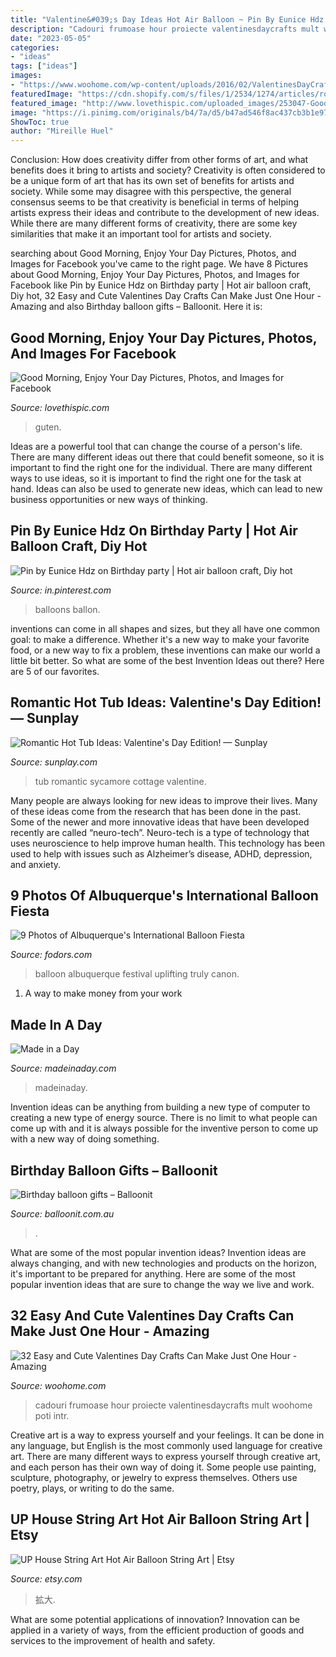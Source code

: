 ```yaml
---
title: "Valentine&#039;s Day Ideas Hot Air Balloon ~ Pin By Eunice Hdz On Birthday Party"
description: "Cadouri frumoase hour proiecte valentinesdaycrafts mult woohome poti intr"
date: "2023-05-05"
categories:
- "ideas"
tags: ["ideas"]
images:
- "https://www.woohome.com/wp-content/uploads/2016/02/ValentinesDayCrafts-12.jpg"
featuredImage: "https://cdn.shopify.com/s/files/1/2534/1274/articles/romantic-hot-tub-ideas_1024x1024.jpg?v=1579020968"
featured_image: "http://www.lovethispic.com/uploaded_images/253047-Good-Morning-Enjoy-Your-Day.jpg"
image: "https://i.pinimg.com/originals/b4/7a/d5/b47ad546f8ac437cb3b1e9704ed794e8.jpg"
ShowToc: true
author: "Mireille Huel"
---
```



Conclusion: How does creativity differ from other forms of art, and what benefits does it bring to artists and society?
Creativity is often considered to be a unique form of art that has its own set of benefits for artists and society. While some may disagree with this perspective, the general consensus seems to be that creativity is beneficial in terms of helping artists express their ideas and contribute to the development of new ideas. While there are many different forms of creativity, there are some key similarities that make it an important tool for artists and society.

	

		
searching about Good Morning, Enjoy Your Day Pictures, Photos, and Images for Facebook you've came to the right page. We have 8 Pictures about Good Morning, Enjoy Your Day Pictures, Photos, and Images for Facebook like Pin by Eunice Hdz on Birthday party | Hot air balloon craft, Diy hot, 32 Easy and Cute Valentines Day Crafts Can Make Just One Hour - Amazing and also Birthday balloon gifts – Balloonit. Here it is:
		
    
## Good Morning, Enjoy Your Day Pictures, Photos, And Images For Facebook

<img loading=lazy src="http://www.lovethispic.com/uploaded_images/253047-Good-Morning-Enjoy-Your-Day.jpg" onerror="this.onerror=null;this.src='https://tse4.mm.bing.net/th?id=OIP.kmcbUKQuI_CbGs5oFjpANgHaKn&amp;pid=15.1';" alt="Good Morning, Enjoy Your Day Pictures, Photos, and Images for Facebook">

_Source: lovethispic.com_

>guten. 

	

Ideas are a powerful tool that can change the course of a person's life. There are many different ideas out there that could benefit someone, so it is important to find the right one for the individual. There are many different ways to use ideas, so it is important to find the right one for the task at hand. Ideas can also be used to generate new ideas, which can lead to new business opportunities or new ways of thinking.

    
## Pin By Eunice Hdz On Birthday Party | Hot Air Balloon Craft, Diy Hot

<img loading=lazy src="https://i.pinimg.com/originals/b4/7a/d5/b47ad546f8ac437cb3b1e9704ed794e8.jpg" onerror="this.onerror=null;this.src='https://tse3.mm.bing.net/th?id=OIP.oARlhGwN2zCGCKalw6HaUAHaLH&amp;pid=15.1';" alt="Pin by Eunice Hdz on Birthday party | Hot air balloon craft, Diy hot">

_Source: in.pinterest.com_

>balloons ballon. 

	

inventions can come in all shapes and sizes, but they all have one common goal: to make a difference. Whether it's a new way to make your favorite food, or a new way to fix a problem, these inventions can make our world a little bit better. So what are some of the best Invention Ideas out there? Here are 5 of our favorites.

    
## Romantic Hot Tub Ideas: Valentine&#039;s Day Edition! — Sunplay

<img loading=lazy src="https://cdn.shopify.com/s/files/1/2534/1274/articles/romantic-hot-tub-ideas_1024x1024.jpg?v=1579020968" onerror="this.onerror=null;this.src='https://tse4.mm.bing.net/th?id=OIP.rOuLOJrR9aW13LyrlS8NSQHaEK&amp;pid=15.1';" alt="Romantic Hot Tub Ideas: Valentine&#039;s Day Edition! — Sunplay">

_Source: sunplay.com_

>tub romantic sycamore cottage valentine. 

	

Many people are always looking for new ideas to improve their lives. Many of these ideas come from the research that has been done in the past. Some of the newer and more innovative ideas that have been developed recently are called “neuro-tech”. Neuro-tech is a type of technology that uses neuroscience to help improve human health. This technology has been used to help with issues such as Alzheimer’s disease, ADHD, depression, and anxiety.

    
## 9 Photos Of Albuquerque&#039;s International Balloon Fiesta

<img loading=lazy src="https://cdn.fodors.com/wp-content/uploads/2017/10/2.jpg" onerror="this.onerror=null;this.src='https://tse2.mm.bing.net/th?id=OIP.NVttita9gpiCiC4cMJl_WgHaE8&amp;pid=15.1';" alt="9 Photos of Albuquerque&#039;s International Balloon Fiesta">

_Source: fodors.com_

>balloon albuquerque festival uplifting truly canon. 

	

1. A way to make money from your work

    
## Made In A Day

<img loading=lazy src="https://madeinaday.com/wp-content/uploads/2018/08/Seasonal-Wispy-Wreaths-Fall-to-Winter.jpg" onerror="this.onerror=null;this.src='https://tse2.mm.bing.net/th?id=OIP.ii2OCNFT93bm_f_cqFUXUwHaNl&amp;pid=15.1';" alt="Made in a Day">

_Source: madeinaday.com_

>madeinaday. 

	

Invention ideas can be anything from building a new type of computer to creating a new type of energy source. There is no limit to what people can come up with and it is always possible for the inventive person to come up with a new way of doing something.

    
## Birthday Balloon Gifts – Balloonit

<img loading=lazy src="https://cdn.shopify.com/s/files/1/2724/4410/products/birthdayballoongiftsurpriseballoonit19_2048x.jpg?v=1592295764" onerror="this.onerror=null;this.src='https://tse4.mm.bing.net/th?id=OIP.EP2HXOsiVqlhep07jFsARwHaJ4&amp;pid=15.1';" alt="Birthday balloon gifts – Balloonit">

_Source: balloonit.com.au_

>. 

	

What are some of the most popular invention ideas?
Invention ideas are always changing, and with new technologies and products on the horizon, it's important to be prepared for anything. Here are some of the most popular invention ideas that are sure to change the way we live and work.

    
## 32 Easy And Cute Valentines Day Crafts Can Make Just One Hour - Amazing

<img loading=lazy src="https://www.woohome.com/wp-content/uploads/2016/02/ValentinesDayCrafts-12.jpg" onerror="this.onerror=null;this.src='https://tse1.mm.bing.net/th?id=OIP.2BGaRCFwrQEMEq3xIeJdVQHaJZ&amp;pid=15.1';" alt="32 Easy and Cute Valentines Day Crafts Can Make Just One Hour - Amazing">

_Source: woohome.com_

>cadouri frumoase hour proiecte valentinesdaycrafts mult woohome poti intr. 

	

Creative art is a way to express yourself and your feelings. It can be done in any language, but English is the most commonly used language for creative art. There are many different ways to express yourself through creative art, and each person has their own way of doing it. Some people use painting, sculpture, photography, or jewelry to express themselves. Others use poetry, plays, or writing to do the same.

    
## UP House String Art Hot Air Balloon String Art | Etsy

<img loading=lazy src="https://i.etsystatic.com/10475052/r/il/4ce830/1036487522/il_794xN.1036487522_5ngh.jpg" onerror="this.onerror=null;this.src='https://tse4.mm.bing.net/th?id=OIP.BZAnWxtFrxZxWVOLYdybYwHaJ4&amp;pid=15.1';" alt="UP House String Art Hot Air Balloon String Art | Etsy">

_Source: etsy.com_

>拡大. 

	

What are some potential applications of innovation?
Innovation can be applied in a variety of ways, from the efficient production of goods and services to the improvement of health and safety.

